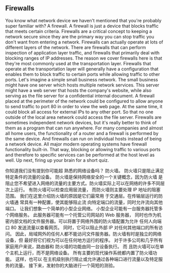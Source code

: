 ## Firewalls

You know what network device we haven't mentioned that you're probably super familiar with? A firewall. A firewall is just a device that blocks traffic that meets certain criteria. Firewalls are a critical concept to keeping a network secure since they are the primary way you can stop traffic you don't want from entering a network. Firewalls can actually operate at lots of different layers of the network. There are firewalls that can perform inspection of application layer traffic, and firewalls that primarily deal with blocking ranges of IP addresses. The reason we cover firewalls here is that they're most commonly used at the transportation layer. Firewalls that operate at the transportation layer will generally have a configuration that enables them to block traffic to certain ports while allowing traffic to other ports. Let's imagine a simple small business network. The small business might have one server which hosts multiple network services. This server might have a web server that hosts the company's website, while also serving as the file server for a confidential internal document. A firewall placed at the perimeter of the network could be configured to allow anyone to send traffic to port 80 in order to view the web page. At the same time, it could block all access for external IPs to any other port. So that no one outside of the local area network could access the file server. Firewalls are sometimes independent network devices, but it's really better to think of them as a program that can run anywhere. For many companies and almost all home users, the functionality of a router and a firewall is performed by the same device. And firewalls can run on individual hosts instead of being a network device. All major modern operating systems have firewall functionality built-in. That way, blocking or allowing traffic to various ports and therefore to specific services can be performed at the host level as well. Up next, firing up your brain for a short quiz.





你知道我们没有提到你可能超 熟悉的网络设备吗？ 防火墙。 防火墙只是阻止满足特定条件的流量的设备。 防火墙是保持网络安全的一个关键概念，因为防火墙 是阻止您不希望进入网络的流量的主要方式。防火墙实际上可以在网络的许多不同层次上运行。 有防火墙可以检查应用层流量， 而防火墙则主要处理 IP 地址的阻塞范围。 我们在这里介绍防火墙的原因是它们最常用 于交通层。在传输层运行的防火墙通 常具有一种配置，使其能够阻止流 向特定端口的流量，同时允许流向其他端口。 让我们想象一个简单的小型企业网络。 小型企业可能有一台服务器托管多个网络服务。 此服务器可能有一个托管公司网站的 Web 服务器， 同时也作为机密内部文档的文件服务器。可以将置于网络外围的防火墙配置为允许 任何人向端口 80 发送流量以查看网页。 同时，它可以阻止外部 IP 对任何其他端口的所有访问。 因此，局域网外的任何人都不能访问文件服务器。防火墙有时是独立的网络设备，但 最好将它们视为可以在任何地方运行的程序。 对于许多公司和几乎所有家庭用户来说，路由器和 防火墙的功能由同一台设备执行。 而 且防火墙可以在单个主机上运行，而不是网络设备。 所有主要的现代操作系统都内置了防火墙功能。 这样，也可以 在主机级别执行阻止或允许通过各种端口进行流量以及特定服务的流量。 接下来，发射你的大脑进行一个简短的测验。